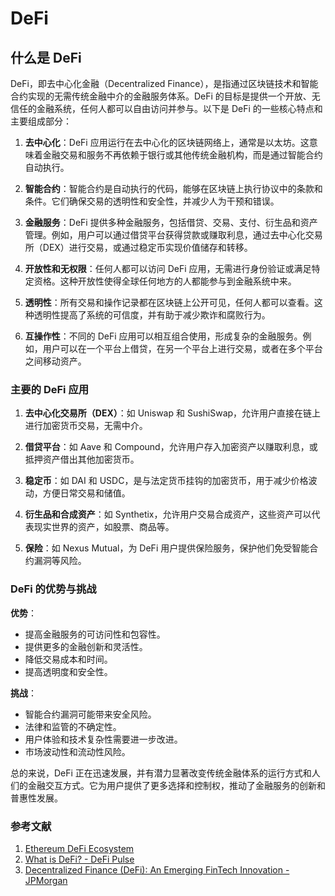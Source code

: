 # DeFi

## 什么是 DeFi

DeFi，即去中心化金融（Decentralized Finance），是指通过区块链技术和智能合约实现的无需传统金融中介的金融服务体系。DeFi 的目标是提供一个开放、无信任的金融系统，任何人都可以自由访问并参与。以下是 DeFi 的一些核心特点和主要组成部分：

1. **去中心化**：DeFi 应用运行在去中心化的区块链网络上，通常是以太坊。这意味着金融交易和服务不再依赖于银行或其他传统金融机构，而是通过智能合约自动执行。

2. **智能合约**：智能合约是自动执行的代码，能够在区块链上执行协议中的条款和条件。它们确保交易的透明性和安全性，并减少人为干预和错误。

3. **金融服务**：DeFi 提供多种金融服务，包括借贷、交易、支付、衍生品和资产管理。例如，用户可以通过借贷平台获得贷款或赚取利息，通过去中心化交易所（DEX）进行交易，或通过稳定币实现价值储存和转移。

4. **开放性和无权限**：任何人都可以访问 DeFi 应用，无需进行身份验证或满足特定资格。这种开放性使得全球任何地方的人都能参与到金融系统中来。

5. **透明性**：所有交易和操作记录都在区块链上公开可见，任何人都可以查看。这种透明性提高了系统的可信度，并有助于减少欺诈和腐败行为。

6. **互操作性**：不同的 DeFi 应用可以相互组合使用，形成复杂的金融服务。例如，用户可以在一个平台上借贷，在另一个平台上进行交易，或者在多个平台之间移动资产。

### 主要的 DeFi 应用

1. **去中心化交易所（DEX）**：如 Uniswap 和 SushiSwap，允许用户直接在链上进行加密货币交易，无需中介。

2. **借贷平台**：如 Aave 和 Compound，允许用户存入加密资产以赚取利息，或抵押资产借出其他加密货币。

3. **稳定币**：如 DAI 和 USDC，是与法定货币挂钩的加密货币，用于减少价格波动，方便日常交易和储值。

4. **衍生品和合成资产**：如 Synthetix，允许用户交易合成资产，这些资产可以代表现实世界的资产，如股票、商品等。

5. **保险**：如 Nexus Mutual，为 DeFi 用户提供保险服务，保护他们免受智能合约漏洞等风险。

### DeFi 的优势与挑战

**优势**：
- 提高金融服务的可访问性和包容性。
- 提供更多的金融创新和灵活性。
- 降低交易成本和时间。
- 提高透明度和安全性。

**挑战**：
- 智能合约漏洞可能带来安全风险。
- 法律和监管的不确定性。
- 用户体验和技术复杂性需要进一步改进。
- 市场波动性和流动性风险。

总的来说，DeFi 正在迅速发展，并有潜力显著改变传统金融体系的运行方式和人们的金融交互方式。它为用户提供了更多选择和控制权，推动了金融服务的创新和普惠性发展。

### 参考文献
1. [Ethereum DeFi Ecosystem](https://ethereum.org/en/defi/)
2. [What is DeFi? - DeFi Pulse](https://defipulse.com/blog/what-is-defi)
3. [Decentralized Finance (DeFi): An Emerging FinTech Innovation - JPMorgan](https://www.jpmorgan.com/insights/research/defi)

